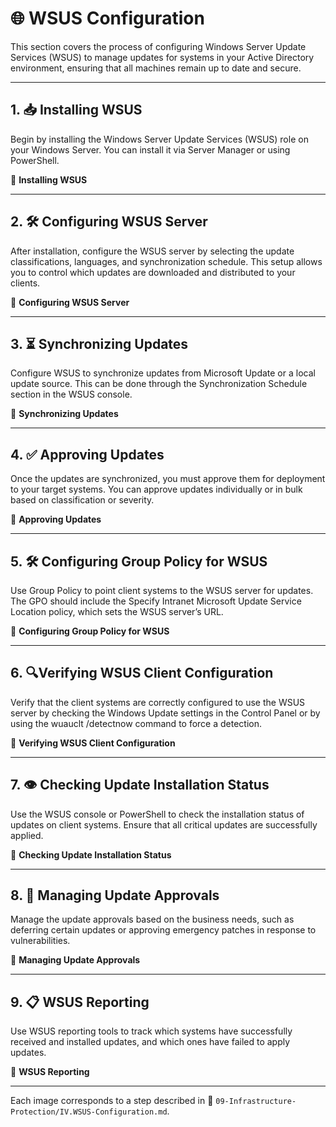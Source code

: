 # 🌐 WSUS Configuration

This section covers the process of configuring Windows Server Update Services (WSUS) to manage updates for systems in your Active Directory environment, ensuring that all machines remain up to date and secure.

---

## 1. 📥 Installing WSUS

Begin by installing the Windows Server Update Services (WSUS) role on your Windows Server. You can install it via Server Manager or using PowerShell.

📸 **Installing WSUS**

---

## 2. 🛠️ Configuring WSUS Server

After installation, configure the WSUS server by selecting the update classifications, languages, and synchronization schedule. This setup allows you to control which updates are downloaded and distributed to your clients.

📸 **Configuring WSUS Server**

---

## 3. ⏳ Synchronizing Updates

Configure WSUS to synchronize updates from Microsoft Update or a local update source. This can be done through the Synchronization Schedule section in the WSUS console.

📸 **Synchronizing Updates**

---

## 4. ✅ Approving Updates

Once the updates are synchronized, you must approve them for deployment to your target systems. You can approve updates individually or in bulk based on classification or severity.

📸 **Approving Updates**

---

## 5. 🛠️ Configuring Group Policy for WSUS

Use Group Policy to point client systems to the WSUS server for updates. The GPO should include the Specify Intranet Microsoft Update Service Location policy, which sets the WSUS server’s URL.

📸 **Configuring Group Policy for WSUS**

---

## 6. 🔍Verifying WSUS Client Configuration

Verify that the client systems are correctly configured to use the WSUS server by checking the Windows Update settings in the Control Panel or by using the wuauclt /detectnow command to force a detection.

📸 **Verifying WSUS Client Configuration**

---

## 7. 👁️ Checking Update Installation Status

Use the WSUS console or PowerShell to check the installation status of updates on client systems. Ensure that all critical updates are successfully applied.

📸 **Checking Update Installation Status**

---

## 8. 📝 Managing Update Approvals

Manage the update approvals based on the business needs, such as deferring certain updates or approving emergency patches in response to vulnerabilities.

📸 **Managing Update Approvals**

---

## 9. 📋 WSUS Reporting

Use WSUS reporting tools to track which systems have successfully received and installed updates, and which ones have failed to apply updates.

📸 **WSUS Reporting**

---

Each image corresponds to a step described in 📂 `09-Infrastructure-Protection/IV.WSUS-Configuration.md`.

